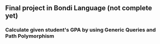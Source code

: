## Final project in Bondi Language (not complete yet)

### Calculate given student's GPA by using Generic Queries and Path Polymorphism
